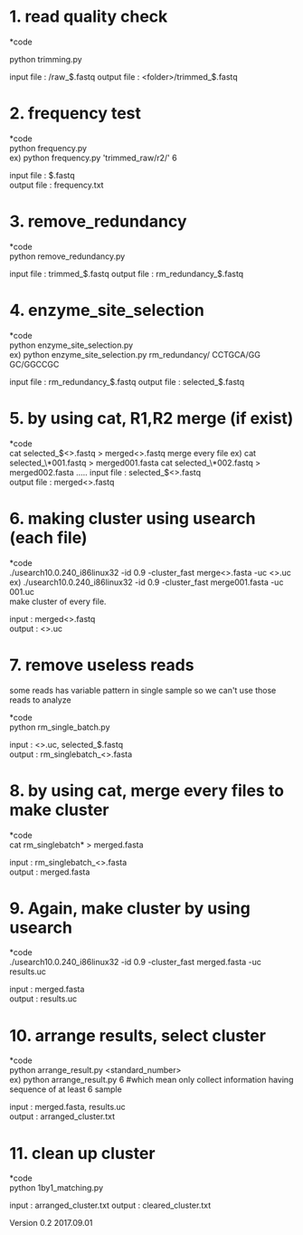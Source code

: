 

# 1. read quality check

\*code

python trimming.py <folder>  

input file : <folder>/raw_$.fastq  
output file : <folder>/trimmed_$.fastq


# 2. frequency test

\*code  
python frequency.py <folder> <bp>  
  ex) python frequency.py 'trimmed_raw/r2/' 6  

input file : $.fastq  
output file : frequency.txt


# 3. remove_redundancy

\*code  
python remove_redundancy.py <folder>  
  
input file : trimmed_$.fastq  
output file : rm_redundancy_$.fastq


# 4. enzyme_site_selection

\*code  
python enzyme_site_selection.py <folder> <enz1seq> <enz2seq>  
  ex) python enzyme_site_selection.py rm_redundancy/ CCTGCA/GG GC/GGCCGC  
  
 input file : rm_redundancy_$.fastq  
 output file : selected_$.fastq


# 5. by using cat, R1,R2 merge (if exist)

\*code  
cat selected_$<>.fastq > merged<>.fastq  
merge every file
  ex) cat selected_\*001.fastq > merged001.fasta  
      cat selected_\*002.fastq > merged002.fasta  
      .....  
input file : selected_$<>.fastq  
output file : merged<>.fastq  


# 6. making cluster using usearch (each file)

\*code  
./usearch10.0.240_i86linux32 -id 0.9 -cluster_fast merge<>.fasta  -uc <>.uc  
  ex) ./usearch10.0.240_i86linux32 -id 0.9 -cluster_fast merge001.fasta  -uc 001.uc  
make cluster of every file.

input : merged<>.fastq  
output : <>.uc

# 7. remove useless reads
some reads has variable pattern in single sample so we can't use those reads to analyze

\*code  
python rm_single_batch.py  

input : <>.uc, selected_$.fastq  
output : rm_singlebatch_<>.fasta

# 8. by using cat, merge every files to make cluster

\*code  
cat rm_singlebatch\* > merged.fasta

input : rm_singlebatch_<>.fasta  
output : merged.fasta

# 9. Again, make cluster by using usearch

\*code  
./usearch10.0.240_i86linux32 -id 0.9 -cluster_fast merged.fasta  -uc results.uc  


input : merged.fasta  
output : results.uc

# 10. arrange results, select cluster

\*code  
python arrange_result.py <standard_number>  
  ex) python arrange_result.py 6 
  #which mean only collect information having sequence of at least 6 sample

input : merged.fasta, results.uc  
output : arranged_cluster.txt

# 11. clean up cluster

\*code  
python 1by1_matching.py

input : arranged_cluster.txt
output : cleared_cluster.txt

Version 0.2
2017.09.01
